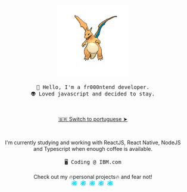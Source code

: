 <p align="center" style="text-align: center;">
  <img src="./assets/4hsh.gif" alt="Charizard flying">
  <br><br>
  <samp>
    👋 Hello, I'm a fr000ntend developer.<br>
    👽 Loved javascript and decided to stay.
  </samp>
</p>
<br>
<p align="center" style="text-align: center;">
  <a href="./README.pt-br.md">🇧🇷 Switch to portuguese ➤</a>
</p>
<br>
<p align="center" style="text-align: center;">
  I'm currently studying and working with ReactJS, React Native, NodeJS<br>
  and Typescript when enough coffee is available.
  <br><br>
  <samp>🖥️ Coding @ IBM.com</samp>
  <br><br>
  Check out my 🔥personal projects🔥 and fear not!<br>
  <img src="./assets/react-rszd.gif" alt="ReactJS logo">&nbsp;
  <img src="./assets/react-rszd.gif" alt="ReactJS logo">&nbsp;
  <img src="./assets/react-rszd.gif" alt="ReactJS logo">&nbsp;
  <img src="./assets/react-rszd.gif" alt="ReactJS logo">&nbsp;
  <img src="./assets/react-rszd.gif" alt="ReactJS logo">&nbsp;
</p>
